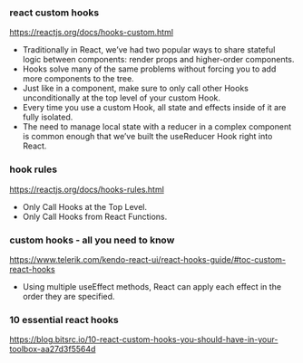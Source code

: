 ### react custom hooks
https://reactjs.org/docs/hooks-custom.html
* Traditionally in React, we’ve had two popular ways to share stateful logic between components: render props and higher-order components.
* Hooks solve many of the same problems without forcing you to add more components to the tree.
* Just like in a component, make sure to only call other Hooks unconditionally at the top level of your custom Hook.
* Every time you use a custom Hook, all state and effects inside of it are fully isolated.
* The need to manage local state with a reducer in a complex component is common enough that we’ve built the useReducer Hook right into React.

### hook rules
https://reactjs.org/docs/hooks-rules.html
* Only Call Hooks at the Top Level.
* Only Call Hooks from React Functions.

### custom hooks - all you need to know
https://www.telerik.com/kendo-react-ui/react-hooks-guide/#toc-custom-react-hooks
* Using multiple useEffect methods, React can apply each effect in the order they are specified.

### 10 essential react hooks
https://blog.bitsrc.io/10-react-custom-hooks-you-should-have-in-your-toolbox-aa27d3f5564d

